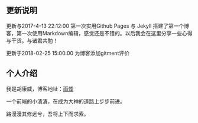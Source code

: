 ## 更新说明


更新与2017-4-13 22:12:00
第一次实用Github Pages 与  Jekyll 搭建了第一个博客，第一次使用Markdown编辑，感觉还是不错的。以后我会在这里分享一些心得与干货。与诸君共勉！

更新于2018-02-25 15:00:00
为博客添加gitment评价

## 个人介绍

我是胡康威，博客地址：[雨悸](https://hukangwei.github.io)

一个前端的小渣渣，在成为大神的道路上步步前进。

路漫漫其修远兮，吾将上下而求索。










